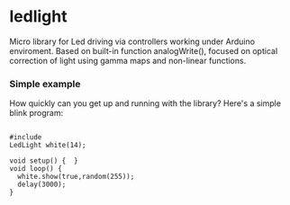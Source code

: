 # ledlight

Micro library for Led driving via controllers working under Arduino enviroment.
Based on built-in function analogWrite(), focused on optical correction of light using gamma maps and non-linear functions.


<h3>Simple example</h3>

How quickly can you get up and running with the library? Here's a simple blink program:
<pre><code>
#include <LedLight.h>
LedLight white(14);

void setup() {  }
void loop() {
  white.show(true,random(255));
  delay(3000);
}</code></pre>
